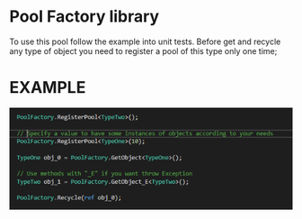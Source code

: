 # Pool Factory library
To use this pool follow the example into unit tests.
Before get and recycle any type of object you need to register a pool of this type only one time;

# EXAMPLE
![ExampleImg](https://github.com/SamueleAlpino/Images/blob/master/Example.png)
